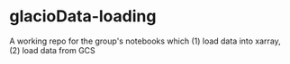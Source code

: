 # glacioData-loading
A working repo for the group's notebooks which (1) load data into xarray, (2) load data from GCS
